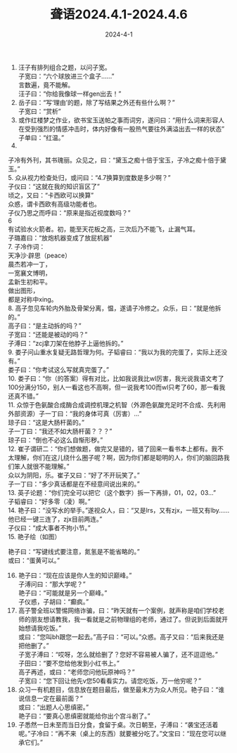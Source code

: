 ﻿---
title: 聋语2024.4.1-2024.4.6
date: 2024-4-1
---
  
1. 汪子有排列组合之题，以问子宽。  
子宽曰：“六个球放进三个盒子......”  
言数遍，竟不能解。  
汪子曰：“你给我像球一样gen出去！”  
2. 岳子曰：“写‘理由’的题，除了写结果之外还有些什么啊？”  
子宽曰：“赏析”  
3. 或作红楼梦之作业，欲书宝玉送帕之事而词穷，遂问曰：“用什么词来形容人在受到强烈的情感冲击时，体内好像有一股热气要往外满溢出去一样的状态”  
子单曰：“红温。”  
4.    
子冷有外刊，其书瑰丽。众见之，曰：“黛玉之痴十倍于宝玉，子冷之痴十倍于黛玉。”  
5. 众从视力检查处归，或问曰：“4.7换算到度数是多少啊？”  
子仪曰：“这就在我的知识盲区了”  
顷之，又曰：“卡西欧可以换算”  
众惑，谓卡西欧有高级功能者也。  
子仪乃思之而呼曰：“原来是指近视度数吗？”  
6  
有试验水火箭者。初，能至天花板之高，三次后乃不能飞，止漏气耳。  
子璐嘉曰：“放炮机器变成了放屁机器”  
7. 子冷作词：  
天净沙·辟思（peace）  
晨杰若冲一丁，  
一宽襄文博明，  
孟新生初和平。  
做出图形，  
都是对称中xing。  
8. 高子忽见车轮内外胎及骨架分离，愠，遂请子冷修之。众乐，曰：“就是他拆的。”  
高子曰：“是主动拆的吗？”  
子宽曰：“还能是被动的吗？”  
子溥曰：“zcj拿刀架在他脖子上逼他拆的。”  
9. 娄子问山重水复疑无路哲理为何。子韬睿曰：“我以为我的完蛋了，实际上还没有。”  
娄子曰：“你考试这么写就真完蛋了。”  
10. 娄子曰：“你（的答案）得有对比，比如我说我比wl厉害，我光说我语文考了100分满分150，别人一看这也不高啊，但一说我考100而wl只考了60，那一看我还真不错。”  
11. 众惊于色氨酸合成酶合成调控机理之机智（外源色氨酸充足时不合成、先利用外部资源）子一丁曰：“我的身体可真（厉害）…”  
琼子曰：“这是大肠杆菌的。”  
子一丁曰：“我还不如大肠杆菌？？？”  
琼子曰：“倒也不必这么自惭形秽。”  
12. 崔子谓研二：“你们想做题，做完又是错的，错了回来一看书本上都有。我不太理解，你们在这儿绕什么圈子呢？啊，因为你们都是聪明的人，你们的脑回路我们笨人就很不能理解。”  
众以为阴阳，乐。崔子又曰：“好了不开玩笑了。”  
子一丁曰：“多少真话都是在不经意间说出来的。”  
13. 英子论题：“你们完全可以把它（这个数字）拆一下再排，01，02，03…”  
子韬睿曰：“好多零（凌）啊。”  
14. 艳子曰：“没写水的举手。”遂视众人，曰：“又是lrs，又有zjx，一班又有lby……他已经一键三连了，zjx目前两连。”  
子仪曰：“成大事者不拘小节。”  
15. 艳子绘（如图）  
  
艳子曰：“写键线式要注意，氮氢是不能省略的。”  
或曰：“蛋黄可以。”  
  
  
16. 艳子曰：“现在应该是你人生的知识巅峰。”  
子溥问曰：“那大学呢？”  
艳子曰：“可能就是另一个巅峰。”  
子仪惑，子胡曰：“癫疯。”  
17. 高子警全班以警惕网络诈骗，曰：“昨天就有一个案例，就声称是咱们学校老师的朋友想请教我，我一看就是之前物理组的老师，通过了。但说到后面就开始想请我吃饭。”  
或曰：“您叫bh跟您一起去。”高子曰：“可以。”众惑。高子又曰：“后来我还是把他删了。”  
子宽子溥曰：“哎呀，怎么就给删了？您好不容易被人骗了，还不逗逗他。”  
子田曰：“要不您给他发到小红书上。”  
高子再述，或曰：“老师您问他玩原神吗？”  
子宽曰：“您下回让他先v您50看看实力。请您吃饭，万一他穷呢？”  
18. 众习一有机题目，信息放在题目最后，做至最末方为众人所见。艳子曰：“谁说信息一定在最前面？”  
或曰：“出题人心思缜密。”  
艳子曰：“要真心思缜密就能给你出个宫斗剧了。”  
19. 子悉然一日未至而当日分食，食留于桌。次日朝至，子溥曰：“袭宝还活着呢。”子冷曰：“再不来（桌上的东西）就要被分吃了。”文宝曰：“现在您可以继承它们。”  
  
